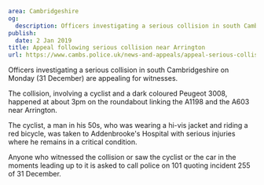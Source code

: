 ```yaml
area: Cambridgeshire
og:
  description: Officers investigating a serious collision in south Cambridgeshire on Monday (31 December) are appealing for witnesses.
publish:
  date: 2 Jan 2019
title: Appeal following serious collision near Arrington
url: https://www.cambs.police.uk/news-and-appeals/appeal-serious-collision-arrington
```

Officers investigating a serious collision in south Cambridgeshire on Monday (31 December) are appealing for witnesses.

The collision, involving a cyclist and a dark coloured Peugeot 3008, happened at about 3pm on the roundabout linking the A1198 and the A603 near Arrington.

The cyclist, a man in his 50s, who was wearing a hi-vis jacket and riding a red bicycle, was taken to Addenbrooke's Hospital with serious injuries where he remains in a critical condition.

Anyone who witnessed the collision or saw the cyclist or the car in the moments leading up to it is asked to call police on 101 quoting incident 255 of 31 December.
